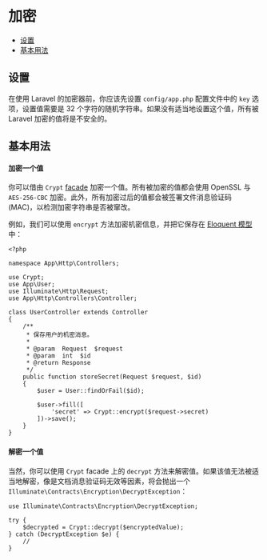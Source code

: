 # 加密

- [设置](#configuration)
- [基本用法](#basic-usage)

<a name="configuration"></a>
## 设置

在使用 Laravel 的加密器前，你应该先设置 `config/app.php` 配置文件中的 `key` 选项，设置值需要是 32 个字符的随机字符串。如果没有适当地设置这个值，所有被 Laravel 加密的值将是不安全的。

<a name="basic-usage"></a>
## 基本用法

#### 加密一个值

你可以借由 `Crypt` [facade](/docs/{{version}}/facades) 加密一个值。所有被加密的值都会使用 OpenSSL 与 `AES-256-CBC` 加密。此外，所有加密过后的值都会被签署文件消息验证码 (MAC)，以检测加密字符串是否被窜改。

例如，我们可以使用 `encrypt` 方法加密机密信息，并把它保存在 [Eloquent 模型](/docs/{{version}}/eloquent)中：

    <?php

    namespace App\Http\Controllers;

    use Crypt;
    use App\User;
    use Illuminate\Http\Request;
    use App\Http\Controllers\Controller;

    class UserController extends Controller
    {
        /**
         * 保存用户的机密消息。
         *
         * @param  Request  $request
         * @param  int  $id
         * @return Response
         */
        public function storeSecret(Request $request, $id)
        {
            $user = User::findOrFail($id);

            $user->fill([
                'secret' => Crypt::encrypt($request->secret)
            ])->save();
        }
    }

#### 解密一个值

当然，你可以使用 `Crypt` facade 上的 `decrypt` 方法来解密值。如果该值无法被适当地解密，像是文档消息验证码无效等因素，将会抛出一个 `Illuminate\Contracts\Encryption\DecryptException`：

    use Illuminate\Contracts\Encryption\DecryptException;

    try {
        $decrypted = Crypt::decrypt($encryptedValue);
    } catch (DecryptException $e) {
        //
    }
